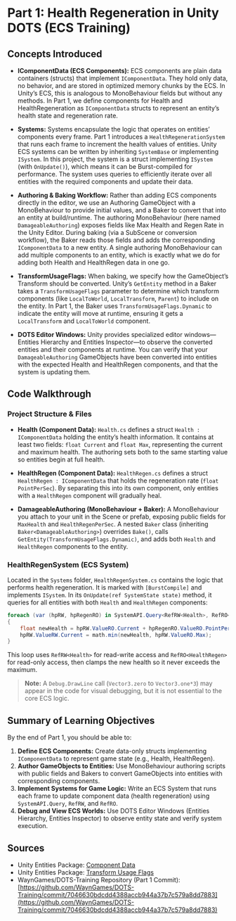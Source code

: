 # Part 1: Health Regeneration in Unity DOTS (ECS Training)

## Concepts Introduced

* **IComponentData (ECS Components):** ECS components are plain data containers (structs) that implement `IComponentData`. They hold only data, no behavior, and are stored in optimized memory chunks by the ECS. In Unity’s ECS, this is analogous to MonoBehaviour fields but without any methods. In Part 1, we define components for Health and HealthRegeneration as `IComponentData` structs to represent an entity’s health state and regeneration rate.

* **Systems:** Systems encapsulate the logic that operates on entities’ components every frame. Part 1 introduces a `HealthRegenerationSystem` that runs each frame to increment the health values of entities. Unity ECS systems can be written by inheriting `SystemBase` or implementing `ISystem`. In this project, the system is a struct implementing `ISystem` (with `OnUpdate()`), which means it can be Burst-compiled for performance. The system uses queries to efficiently iterate over all entities with the required components and update their data.

* **Authoring & Baking Workflow:** Rather than adding ECS components directly in the editor, we use an Authoring GameObject with a MonoBehaviour to provide initial values, and a Baker to convert that into an entity at build/runtime. The authoring MonoBehaviour (here named `DamageableAuthoring`) exposes fields like Max Health and Regen Rate in the Unity Editor. During baking (via a SubScene or conversion workflow), the Baker reads those fields and adds the corresponding `IComponentData` to a new entity. A single authoring MonoBehaviour can add multiple components to an entity, which is exactly what we do for adding both Health and HealthRegen data in one go.

* **TransformUsageFlags:** When baking, we specify how the GameObject’s Transform should be converted. Unity’s `GetEntity` method in a Baker takes a `TransformUsageFlags` parameter to determine which transform components (like `LocalToWorld`, `LocalTransform`, `Parent`) to include on the entity. In Part 1, the Baker uses `TransformUsageFlags.Dynamic` to indicate the entity will move at runtime, ensuring it gets a `LocalTransform` and `LocalToWorld` component.

* **DOTS Editor Windows:** Unity provides specialized editor windows—Entities Hierarchy and Entities Inspector—to observe the converted entities and their components at runtime. You can verify that your `DamageableAuthoring` GameObjects have been converted into entities with the expected Health and HealthRegen components, and that the system is updating them.

## Code Walkthrough

### Project Structure & Files

* **Health (Component Data):** `Health.cs` defines a struct `Health : IComponentData` holding the entity’s health information. It contains at least two fields: `float Current` and `float Max`, representing the current and maximum health. The authoring sets both to the same starting value so entities begin at full health.

* **HealthRegen (Component Data):** `HealthRegen.cs` defines a struct `HealthRegen : IComponentData` that holds the regeneration rate (`float PointPerSec`). By separating this into its own component, only entities with a `HealthRegen` component will gradually heal.

* **DamageableAuthoring (MonoBehaviour + Baker):** A MonoBehaviour you attach to your unit in the Scene or prefab, exposing public fields for `MaxHealth` and `HealthRegenPerSec`. A nested `Baker` class (inheriting `Baker<DamageableAuthoring>`) overrides `Bake()`, calls `GetEntity(TransformUsageFlags.Dynamic)`, and adds both `Health` and `HealthRegen` components to the entity.

### HealthRegenSystem (ECS System)

Located in the `Systems` folder, `HealthRegenSystem.cs` contains the logic that performs health regeneration. It is marked with `[BurstCompile]` and implements `ISystem`. In its `OnUpdate(ref SystemState state)` method, it queries for all entities with both `Health` and `HealthRegen` components:

```csharp
foreach (var (hpRW, hpRegenRO) in SystemAPI.Query<RefRW<Health>, RefRO<HealthRegen>>())
{
    float newHealth = hpRW.ValueRO.Current + hpRegenRO.ValueRO.PointPerSec * SystemAPI.Time.DeltaTime;
    hpRW.ValueRW.Current = math.min(newHealth, hpRW.ValueRO.Max);
}
```

This loop uses `RefRW<Health>` for read-write access and `RefRO<HealthRegen>` for read-only access, then clamps the new health so it never exceeds the maximum.

> **Note:** A `Debug.DrawLine` call (`Vector3.zero` to `Vector3.one*3`) may appear in the code for visual debugging, but it is not essential to the core ECS logic.

## Summary of Learning Objectives

By the end of Part 1, you should be able to:

1. **Define ECS Components:** Create data-only structs implementing `IComponentData` to represent game state (e.g., Health, HealthRegen).
2. **Author GameObjects to Entities:** Use MonoBehaviour authoring scripts with public fields and Bakers to convert GameObjects into entities with corresponding components.
3. **Implement Systems for Game Logic:** Write an ECS System that runs each frame to update component data (health regeneration) using `SystemAPI.Query`, `RefRW`, and `RefRO`.
4. **Debug and View ECS Worlds:** Use DOTS Editor Windows (Entities Hierarchy, Entities Inspector) to observe entity state and verify system execution.

## Sources

* Unity Entities Package: [Component Data](https://docs.unity3d.com/Packages/com.unity.entities@0.8/manual/component_data.html)
* Unity Entities Package: [Transform Usage Flags](https://docs.unity3d.com/Packages/com.unity.entities@1.0/manual/transforms-usage-flags.html)
* WaynGames/DOTS-Training Repository (Part 1 Commit): [https://github.com/WaynGames/DOTS-Training/commit/7046630bdcdd4388accb944a37b7c579a8dd7883](https://github.com/WaynGames/DOTS-Training/commit/7046630bdcdd4388accb944a37b7c579a8dd7883)
